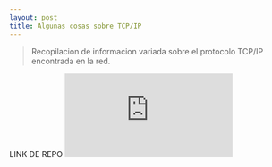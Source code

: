 ```yaml
---
layout: post
title: Algunas cosas sobre TCP/IP
---
```



> Recopilacion de informacion variada sobre el protocolo TCP/IP encontrada en la red.
 
LINK DE REPO ![TCP/IP](https://github.com/room29/post/blob/master/TCP-IP.md)






